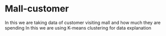 # Mall-customer
In this we are taking data of customer visiting mall and how much they are spending 
In this we are using K-means clustering for data explanation
